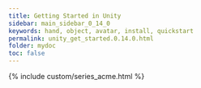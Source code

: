 ```yaml
---
title: Getting Started in Unity
sidebar: main_sidebar_0_14_0
keywords: hand, object, avatar, install, quickstart
permalink: unity_get_started.0.14.0.html
folder: mydoc
toc: false
---
```

 
{% include custom/series_acme.html %}
